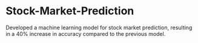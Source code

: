 # Stock-Market-Prediction
Developed a machine learning model for stock market prediction, resulting in a 40% increase in accuracy compared to the previous model.
